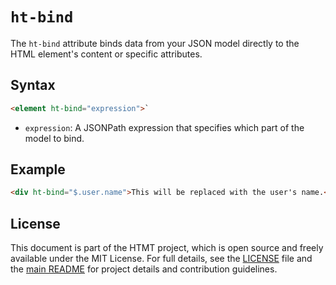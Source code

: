 # `ht-bind`

The `ht-bind` attribute binds data from your JSON model directly to the HTML element's content or specific attributes.

## Syntax
```html
<element ht-bind="expression">`
```
- `expression`: A JSONPath expression that specifies which part of the model to bind.

## Example

```html
<div ht-bind="$.user.name">This will be replaced with the user's name.</div>
```

## License
This document is part of the HTMT project, which is open source and freely available under the MIT License. For full
details, see the [LICENSE](../LICENSE) file and the [main README](../README.md) for project details and contribution
guidelines.
